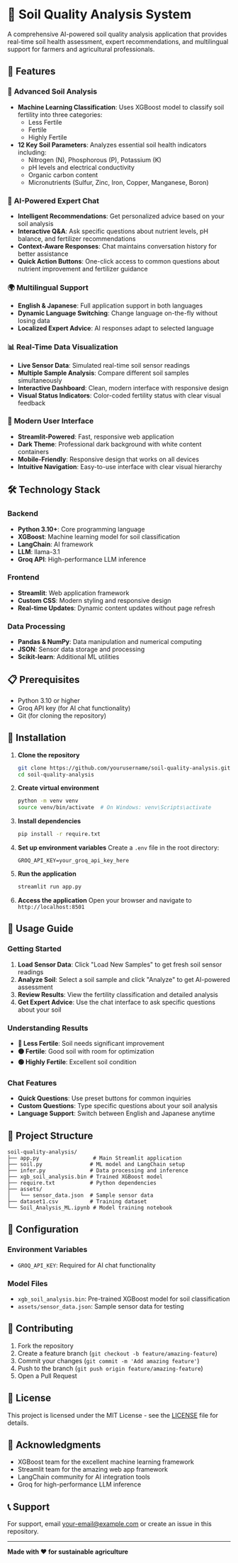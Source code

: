 # 🌱 Soil Quality Analysis System

A comprehensive AI-powered soil quality analysis application that provides real-time soil health assessment, expert recommendations, and multilingual support for farmers and agricultural professionals.

## 🚀 Features

### 🔬 **Advanced Soil Analysis**
- **Machine Learning Classification**: Uses XGBoost model to classify soil fertility into three categories:
  - Less Fertile
  - Fertile  
  - Highly Fertile
- **12 Key Soil Parameters**: Analyzes essential soil health indicators including:
  - Nitrogen (N), Phosphorous (P), Potassium (K)
  - pH levels and electrical conductivity
  - Organic carbon content
  - Micronutrients (Sulfur, Zinc, Iron, Copper, Manganese, Boron)

### 🤖 **AI-Powered Expert Chat**
- **Intelligent Recommendations**: Get personalized advice based on your soil analysis
- **Interactive Q&A**: Ask specific questions about nutrient levels, pH balance, and fertilizer recommendations
- **Context-Aware Responses**: Chat maintains conversation history for better assistance
- **Quick Action Buttons**: One-click access to common questions about nutrient improvement and fertilizer guidance

### 🌍 **Multilingual Support**
- **English & Japanese**: Full application support in both languages
- **Dynamic Language Switching**: Change language on-the-fly without losing data
- **Localized Expert Advice**: AI responses adapt to selected language

### 📊 **Real-Time Data Visualization**
- **Live Sensor Data**: Simulated real-time soil sensor readings
- **Multiple Sample Analysis**: Compare different soil samples simultaneously
- **Interactive Dashboard**: Clean, modern interface with responsive design
- **Visual Status Indicators**: Color-coded fertility status with clear visual feedback

### 🎨 **Modern User Interface**
- **Streamlit-Powered**: Fast, responsive web application
- **Dark Theme**: Professional dark background with white content containers
- **Mobile-Friendly**: Responsive design that works on all devices
- **Intuitive Navigation**: Easy-to-use interface with clear visual hierarchy

## 🛠️ Technology Stack

### **Backend**
- **Python 3.10+**: Core programming language
- **XGBoost**: Machine learning model for soil classification
- **LangChain**: AI framework
- **LLM**: llama-3.1
- **Groq API**: High-performance LLM inference

### **Frontend**
- **Streamlit**: Web application framework
- **Custom CSS**: Modern styling and responsive design
- **Real-time Updates**: Dynamic content updates without page refresh

### **Data Processing**
- **Pandas & NumPy**: Data manipulation and numerical computing
- **JSON**: Sensor data storage and processing
- **Scikit-learn**: Additional ML utilities

## 📋 Prerequisites

- Python 3.10 or higher
- Groq API key (for AI chat functionality)
- Git (for cloning the repository)

## 🚀 Installation

1. **Clone the repository**
   ```bash
   git clone https://github.com/yourusername/soil-quality-analysis.git
   cd soil-quality-analysis
   ```

2. **Create virtual environment**
   ```bash
   python -m venv venv
   source venv/bin/activate  # On Windows: venv\Scripts\activate
   ```

3. **Install dependencies**
   ```bash
   pip install -r require.txt
   ```

4. **Set up environment variables**
   Create a `.env` file in the root directory:
   ```env
   GROQ_API_KEY=your_groq_api_key_here
   ```

5. **Run the application**
   ```bash
   streamlit run app.py
   ```

6. **Access the application**
   Open your browser and navigate to `http://localhost:8501`

## 📖 Usage Guide

### **Getting Started**
1. **Load Sensor Data**: Click "Load New Samples" to get fresh soil sensor readings
2. **Analyze Soil**: Select a soil sample and click "Analyze" to get AI-powered assessment
3. **Review Results**: View the fertility classification and detailed analysis
4. **Get Expert Advice**: Use the chat interface to ask specific questions about your soil

### **Understanding Results**
- **🔴 Less Fertile**: Soil needs significant improvement
- **🟡 Fertile**: Good soil with room for optimization  
- **🟢 Highly Fertile**: Excellent soil condition

### **Chat Features**
- **Quick Questions**: Use preset buttons for common inquiries
- **Custom Questions**: Type specific questions about your soil analysis
- **Language Support**: Switch between English and Japanese anytime

## 📁 Project Structure

```
soil-quality-analysis/
├── app.py                 # Main Streamlit application
├── soil.py               # ML model and LangChain setup
├── infer.py              # Data processing and inference
├── xgb_soil_analysis.bin # Trained XGBoost model
├── require.txt           # Python dependencies
├── assets/
│   └── sensor_data.json  # Sample sensor data
├── dataset1.csv          # Training dataset
└── Soil_Analysis_ML.ipynb # Model training notebook
```

## 🔧 Configuration

### **Environment Variables**
- `GROQ_API_KEY`: Required for AI chat functionality

### **Model Files**
- `xgb_soil_analysis.bin`: Pre-trained XGBoost model for soil classification
- `assets/sensor_data.json`: Sample sensor data for testing

## 🤝 Contributing

1. Fork the repository
2. Create a feature branch (`git checkout -b feature/amazing-feature`)
3. Commit your changes (`git commit -m 'Add amazing feature'`)
4. Push to the branch (`git push origin feature/amazing-feature`)
5. Open a Pull Request

## 📄 License

This project is licensed under the MIT License - see the [LICENSE](LICENSE) file for details.

## 🙏 Acknowledgments

- XGBoost team for the excellent machine learning framework
- Streamlit team for the amazing web app framework
- LangChain community for AI integration tools
- Groq for high-performance LLM inference

## 📞 Support

For support, email your-email@example.com or create an issue in this repository.

---

**Made with ❤️ for sustainable agriculture**
